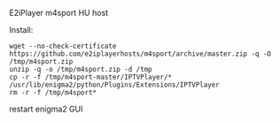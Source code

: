 E2iPlayer m4sport HU host

Install:

~~~
wget --no-check-certificate https://github.com/e2iplayerhosts/m4sport/archive/master.zip -q -O /tmp/m4sport.zip
unzip -q -o /tmp/m4sport.zip -d /tmp
cp -r -f /tmp/m4sport-master/IPTVPlayer/* /usr/lib/enigma2/python/Plugins/Extensions/IPTVPlayer
rm -r -f /tmp/m4sport*
~~~

restart enigma2 GUI
